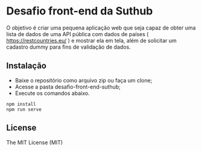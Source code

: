 # Desafio front-end da Suthub
O objetivo é criar uma pequena aplicação web que seja capaz de obter uma lista de dados de uma API pública com dados de países ( https://restcountries.eu/ ) e mostrar ela em tela, além de solicitar um cadastro dummy para fins de validação de dados.

## Instalação

- Baixe o repositório como arquivo zip ou faça um clone;
- Acesse a pasta desafio-front-end-suthub;
- Execute os comandos abaixo.
```
npm install
npm run serve
```
## License

The MIT License (MIT)
